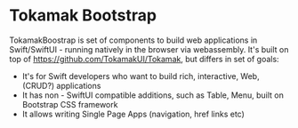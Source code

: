 # Tokamak Bootstrap

TokamakBoostrap is set of components to build web applications in Swift/SwiftUI - running natively in the browser via webassembly.
It's built on top of https://github.com/TokamakUI/Tokamak, but differs in set of goals:

* It's for Swift developers who want to build rich, interactive, Web, (CRUD?) applications
* It has non - SwiftUI compatible additions, such as Table, Menu, built on Bootstrap CSS framework
* It allows writing Single Page Apps (navigation, href links etc)
